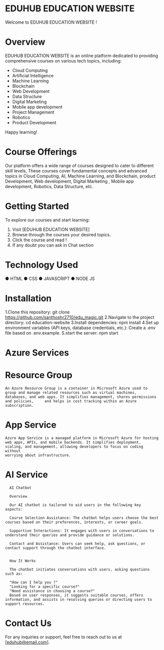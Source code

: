 # EDUHUB EDUCATION WEBSITE

Welcome to EDUHUB EDUCATION WEBSITE !

# Overview

EDUHUB EDUCATION WEBSITE is an online platform dedicated to providing comprehensive courses on various tech topics, including:

- Cloud Computing
- Artificial Intelligence 
- Machine Learning
- Blockchain
- Web Development
- Data Structure
- Digital Marketing
- Mobile app development
- Project Management
- Robotics
- Product Development

 
 Happy learning!


# Course Offerings

Our platform offers a wide range of courses designed to cater to different skill levels, These courses cover fundamental concepts and advanced topics in Cloud Computing, AI, Machine Learning, and Blockchain,
product Development, Web development, Digital Marketing , Mobile app development, Robotics, Data Structure, etc.




# Getting Started

To explore our courses and start learning:

1. Visit [EDUHUB EDUCATION WEBSITE]
2. Browse through the courses  your desired topics.
3. Click the  course and read !
4. If any doubt you can ask in Chat section

# Technology Used

  ● HTML
  ● CSS
  ● JAVASCRIPT
  ● NODE JS

# Installation 

1.Clone this repository: git clone https://github.com/santhoshr2710/edu_magic.git
2.Navigate to the project directory: cd education-website
3.Install dependencies: npm install
4.Set up environment variables (API keys, database credentials, etc.): Create a .env file based on .env.example.
S.start the server: npm start

# Azure Services

  # Resource Group
  
    An Azure Resource Group is a container in Microsoft Azure used to group and manage related resources such as virtual machines, databases, and web apps. It simplifies management, shares permissions and policies,     and helps in cost tracking within an Azure subscription.
    
  # App Service
  
    Azure App Service is a managed platform in Microsoft Azure for hosting web apps, APIs, and mobile backends. It simplifies deployment, scaling, and management, allowing developers to focus on coding without     
    worrying about infrastructure.

  # AI Service
  
      AI Chatbot 
      
      Overview
      
      Our AI chatbot is tailored to aid users in the following key aspects:
      
      Course Selection Assistance: The chatbot helps users choose the best courses based on their preferences, interests, or career goals.
      
      Supportive Interactions: It engages with users in conversations to understand their queries and provide guidance or solutions.
      
      Contact and Assistance: Users can seek help, ask questions, or contact support through the chatbot interface.
      
      
      How It Works
      
      The chatbot initiates conversations with users, asking questions such as:
      
      "How can I help you ?"
      "Looking for a specific course?"
      "Need assistance in choosing a course?"
      Based on user responses, it suggests suitable courses, offers information, and assists in resolving queries or directing users to support resources.
            
      
# Contact Us

For any inquiries or support, feel free to reach out to us at [eduhub@email.com].



